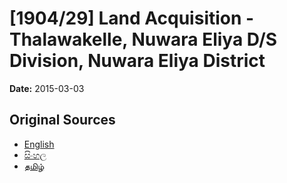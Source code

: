 # [1904/29] Land Acquisition - Thalawakelle, Nuwara Eliya D/S Division, Nuwara Eliya District

**Date:** 2015-03-03

## Original Sources

- [English](https://documents.gov.lk/view/extra-gazettes/2015/3/1904-29_E.pdf)
- [සිංහල](https://documents.gov.lk/view/extra-gazettes/2015/3/1904-29_S.pdf)
- [தமிழ்](https://documents.gov.lk/view/extra-gazettes/2015/3/1904-29_T.pdf)
